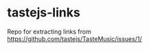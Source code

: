tastejs-links
=============

Repo for extracting links from https://github.com/tastejs/TasteMusic/issues/1/
